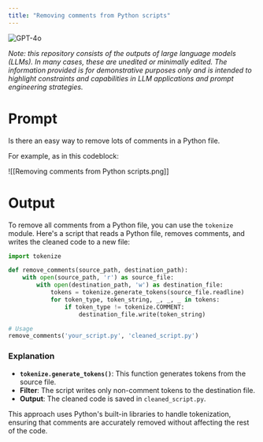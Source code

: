 ```yaml
---
title: "Removing comments from Python scripts"
---
```

![GPT-4o](https://img.shields.io/badge/GPT--4o-3333FF?style=for-the-badge&logo=openai&logoColor=white)



*Note: this repository consists of the outputs of large language models (LLMs). In many cases, these are unedited or minimally edited. The information provided is for demonstrative purposes only and is intended to highlight constraints and capabilities in LLM applications and prompt engineering strategies.*


# Prompt

Is there an easy way to remove lots of comments in a Python file.

For example, as in this codeblock:

![[Removing comments from Python scripts.png]]

# Output

To remove all comments from a Python file, you can use the `tokenize` module. Here's a script that reads a Python file, removes comments, and writes the cleaned code to a new file:

```python
import tokenize

def remove_comments(source_path, destination_path):
    with open(source_path, 'r') as source_file:
        with open(destination_path, 'w') as destination_file:
            tokens = tokenize.generate_tokens(source_file.readline)
            for token_type, token_string, _, _, _ in tokens:
                if token_type != tokenize.COMMENT:
                    destination_file.write(token_string)

# Usage
remove_comments('your_script.py', 'cleaned_script.py')
```

### Explanation

- **`tokenize.generate_tokens()`**: This function generates tokens from the source file.
- **Filter**: The script writes only non-comment tokens to the destination file.
- **Output**: The cleaned code is saved in `cleaned_script.py`.

This approach uses Python's built-in libraries to handle tokenization, ensuring that comments are accurately removed without affecting the rest of the code.
 